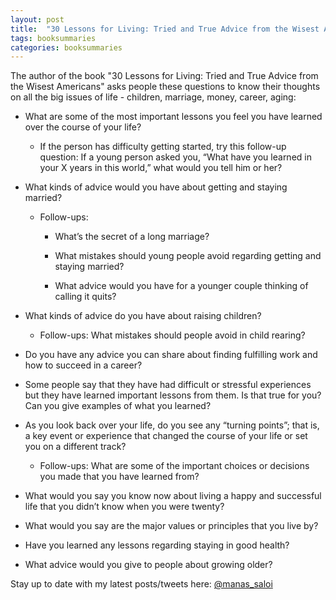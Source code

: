 ```yaml
---
layout: post
title:  "30 Lessons for Living: Tried and True Advice from the Wisest Americans - Karl Pillemer"
tags: booksummaries
categories: booksummaries
---
```



The author of the book "30 Lessons for Living: Tried and True Advice from the Wisest Americans" asks people these questions to know their thoughts on all the big issues of life - children, marriage, money, career, aging:

+ What are some of the most important lessons you feel you have learned over the course of your life?
  * If the person has difficulty getting started, try this follow-up question: If a young person asked you, “What have you learned in your X years in this world,” what would you tell him or her?

+ What kinds of advice would you have about getting and staying married?
  * Follow-ups:
    * What’s the secret of a long marriage?

    * What mistakes should young people avoid regarding getting and staying married?

    * What advice would you have for a younger couple thinking of calling it quits?

+ What kinds of advice do you have about raising children?  
  * Follow-ups: What mistakes should people avoid in child rearing?

+ Do you have any advice you can share about finding fulfilling work and how to succeed in a career?

+ Some people say that they have had difficult or stressful experiences but they have learned important lessons from them. Is that true for you? Can you give examples of what you learned?

+ As you look back over your life, do you see any “turning points”; that is, a key event or experience that changed the course of your life or set you on a different track?
  * Follow-ups: What are some of the important choices or decisions you made that you have learned from?  

+ What would you say you know now about living a happy and successful life that you didn’t know when you were twenty?

+ What would you say are the major values or principles that you live by?

+ Have you learned any lessons regarding staying in good health?

+ What advice would you give to people about growing older?

Stay up to date with my latest posts/tweets here: [@manas_saloi](http://twitter.com/manas_saloi)
